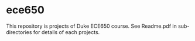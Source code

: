# ece650

This repository is projects of Duke ECE650 course. See Readme.pdf in sub-directories for details of each projects.
